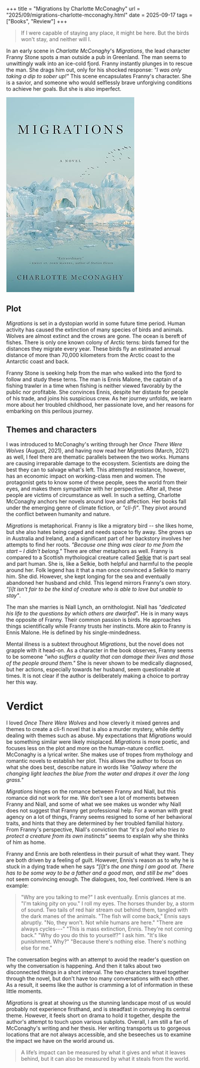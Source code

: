 +++
title = "Migrations by Charlotte McConaghy"
url = "2025/09/migrations-charlotte-mcconaghy.html" 
date = 2025-09-17
tags = ["Books", "Review"]
+++

> If I were capable of staying any place, it might be here. But the birds won't stay, and neither will I.

In an early scene in *Charlotte McConaghy*'s *Migrations*, the lead character Franny Stone spots a man outside a pub in Greenland. The man seems to unwittingly walk into an ice-cold fjord. Franny instantly plunges in to rescue the man. She drags him out, only for his shocked response: *"I was only taking a dip to sober up!"* This scene encapsulates Franny's character. She is a savior, and someone who would selflessly brave unforgiving conditions to achieve her goals. But she is also imperfect.

![alt](featuredSmall.jpg)

## Plot

*Migrations* is set in a dystopian world in some future time period. Human activity has caused the extinction of many species of birds and animals. Wolves are almost extinct and the crows are gone. The ocean is bereft of fishes. There is only one known colony of Arctic terns: birds famed for the distances they migrate every year. These birds fly an estimated annual distance of more than 70,000 kilometers from the Arctic coast to the Antarctic coast and back. 

Franny Stone is seeking help from the man who walked into the fjord to follow and study these terns. The man is Ennis Malone, the captain of a fishing trawler in a time when fishing is neither viewed favorably by the public nor profitable. She convinces Ennis, despite her distaste for people of his trade, and joins his suspicious crew. As her journey unfolds, we learn more about her troubled childhood, her passionate love, and her reasons for embarking on this perilous journey.
## Themes and characters

I was introduced to McConaghy's writing through her *Once There Were Wolves* (August, 2021), and having now read her *Migrations* (March, 2021) as well, I feel there are thematic parallels between the two works. Humans are causing irreparable damage to the ecosystem. Scientists are doing the best they can to salvage what's left. This attempted resistance, however, has an economic impact on working-class men and women. The protagonist gets to know some of these people, sees the world from their eyes, and makes them sympathize with her perspective. After all, these people are victims of circumstance as well. In such a setting, Charlotte McConaghy anchors her novels around love and affection. Her books fall under the emerging genre of climate fiction, or *"cli-fi"*. They pivot around the conflict between humanity and nature.

 *Migrations* is metaphorical. Franny is like a migratory bird -- she likes home, but she also hates being caged and needs space to fly away. She grows up in Australia and Ireland, and a significant part of her backstory involves her attempts to find her roots. *"Because one thing was clear to me from the start – I didn't belong."* There are other metaphors as well. Franny is compared to a Scottish mythological creature called [Selkie](https://en.wikipedia.org/wiki/Selkie) that is part seal and part human. She is, like a Selkie, both helpful and harmful to the people around her. Folk legend has it that a man once convinced a Selkie to marry him. She did. However, she kept longing for the sea and eventually abandoned her husband and child. This legend mirrors Franny's own story. *"\[i\]t isn't fair to be the kind of creature who is able to love but unable to stay"*.

The man she marries is Niall Lynch, an ornithologist. Niall has *"dedicated his life to the questions by which others are dwarfed*". He is in many ways the opposite of Franny. Their common passion is birds. He approaches things scientifically while Franny trusts her instincts. More akin to Franny is Ennis Malone. He is defined by his single-mindedness. 

Mental illness is a subtext throughout *Migrations*, but the novel does not grapple with it head-on. As a character in the book observes, Franny seems to be someone *"who suffers a quality that can damage their lives and those of the people around them."* She is never shown to be medically diagnosed, but her actions, especially towards her husband, seem questionable at times. It is not clear if the author is deliberately making a choice to portray her this way.

# Verdict

I loved *Once There Were Wolves* and how cleverly it mixed genres and themes to create a cli-fi novel that is also a murder mystery, while deftly dealing with themes such as abuse. My expectations that *Migrations* would be something similar were likely misplaced. *Migrations* is more poetic, and focuses less on the plot and more on the human-nature conflict. McConaghy is a lyrical writer. She makes use of tropes from mythology and romantic novels to establish her plot. This allows the author to focus on what she does best, describe nature in words like *"Galway where the changing light leaches the blue from the water and drapes it over the long grass."*

*Migrations* hinges on the romance between Franny and Niall, but this romance did not work for me. We don't see a lot of moments between Franny and Niall, and some of what we see makes us wonder why Niall does not suggest that Franny get professional help. For a woman with great agency on a lot of things, Franny seems resigned to some of her behavioral traits, and hints that they are determined by her troubled familial history. From Franny's perspective, Niall's conviction that *"it's a fool who tries to protect a creature from its own instincts"* seems to explain why she thinks of him as home.

Franny and Ennis are both relentless in their pursuit of what they want. They are both driven by a feeling of guilt. However, Ennis's reason as to why he is stuck in a dying trade when he says *"\[i\]t's the one thing I am good at. There has to be some way to be a father and a good man, and still be me"* does not seem convincing enough. The dialogues, too, feel contrived. Here is an example:

> "Why are you talking to me?" I ask eventually.
> Ennis glances at me. "I'm taking pity on you."
> I roll my eyes.
> The horses thunder by, a storm of sound. Two tails of red hair stream out behind them, tangled with the dark manes of the animals.
> "The fish will come back," Ennis says abruptly.
> "No, they won't. Not while humans are here."
> "There are always cycles---"
> "This is mass extinction, Ennis. They're not coming back."
> "Why do you do this to yourself?" I ask him. "It's like punishment. Why?"
> "Because there's nothing else. There's nothing else for me."

The conversation begins with an attempt to avoid the reader's question on why the conversation is happening. And then it talks about two disconnected things in a short interval. The two characters travel together through the novel, but don't have too many conversations with each other. As a result, it seems like the author is cramming a lot of information in these little moments.

*Migrations* is great at showing us the stunning landscape most of us would probably not experience firsthand, and is steadfast in conveying its central theme. However, it feels short on drama to hold it together, despite the author's attempt to touch upon various subplots. Overall, I am still a fan of McConaghy's writing and her thesis. Her writing transports us to gorgeous locations that are not always accessible, and she beseeches us to examine the impact we have on the world around us.

> A life’s impact can be measured by what it gives and what it leaves behind, but it can also be measured by what it steals from the world.



